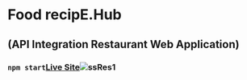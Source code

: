 # Food recipE.Hub 
## (API Integration Restaurant Web Application)



### `npm start`[Live Site](https://food-recipehub-api.web.app/)![ssRes1](https://user-images.githubusercontent.com/94924411/148876087-0001834d-cec3-444e-ab59-c77e5984cd1f.png)










